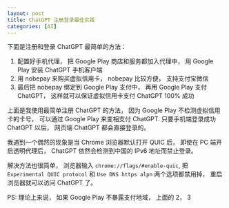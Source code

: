 ```yaml
---
layout: post
title: ChatGPT 注册登录最佳实践
categories: [AI]
---
```


下面是注册和登录 ChatGPT 最简单的方法：

1. 配置好手机代理， 把 Google Play 商店和服务都加入代理中， 用 Google Play 安装 ChatGPT 手机客户端
2. 用 nobepay 来购买虚拟信用卡， nobepay 比较方便， 支持支付宝微信
3. 最后把 nobepay 绑定到 Google Play 支付中， 再用 Google Play 支付 ChatGPT， 这样就可以保证虚拟信用卡支付 ChatGPT 100% 成功

上面是我使用最简单注册 ChatGPT 的方法， 因为 Google Play 不检测虚拟信用卡的卡号， 可以通过 Google Play 来变相支付 ChatGPT. 只要手机端登录成功 ChatGPT 以后， 网页端 ChatGPT 都会直接登录的。

我遇到一个偶然的现象是当 Chrome 浏览器默认打开 QUIC 后， 即使在 PC 端开启透明代理后， ChatGPT 依然会检测到中国的 IPv6 地址而禁止登录。 

解决方法也很简单， 浏览器输入 ```chrome://flags/#enable-quic```, 把 ```Experimental QUIC protocol``` 和 ```Use DNS https alpn``` 两个选项都禁用掉， 重启浏览器就可以访问 ChatGPT 了。

PS: 理论上来说， 如果 Google Play 不暴露支付地域， 上面的 2， 3 
